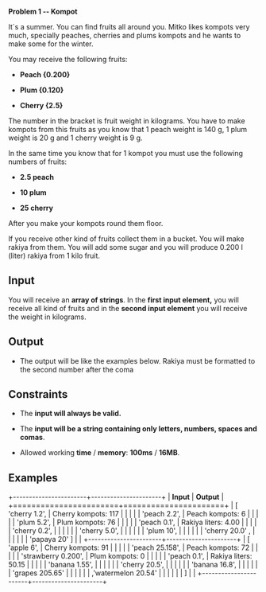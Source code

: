 **Problem 1 -- Kompot**

It\`s a summer. You can find fruits all around you. Mitko likes kompots
very much, specially peaches, cherries and plums kompots and he wants to
make some for the winter.

You may receive the following fruits:

-   **Peach {0.200}**

-   **Plum {0.120}**

-   **Cherry {2.5}**

The number in the bracket is fruit weight in kilograms. You have to make
kompots from this fruits as you know that 1 peach weight is 140 g, 1
plum weight is 20 g and 1 cherry weight is 9 g.

In the same time you know that for 1 kompot you must use the following
numbers of fruits:

-   **2.5 peach**

-   **10 plum**

-   **25 cherry**

After you make your kompots round them floor.

If you receive other kind of fruits collect them in a bucket. You will
make rakiya from them. You will add some sugar and you will produce
0.200 l (liter) rakiya from 1 kilo fruit.

Input
-----

You will receive an **array of strings**. In the **first input
element,** you will receive all kind of fruits and in the **second input
element** you will receive the weight in kilograms.

Output
------

-   The output will be like the examples below. Rakiya must be formatted
    to the second number after the coma

Constraints
-----------

-   The **input will always be valid.**

-   The **input will be a string containing only letters, numbers,
    spaces and comas**.

<!-- -->

-   Allowed working **time** / **memory**: **100ms** / **16MB**.

Examples
--------

+-----------------------+----------------------+
| **Input**             | **Output**           |
+=======================+======================+
| \[ \'cherry 1.2\',    | Cherry kompots: 117  |
|                       |                      |
| \'peach 2.2\',        | Peach kompots: 6     |
|                       |                      |
| \'plum 5.2\',         | Plum kompots: 76     |
|                       |                      |
| \'peach 0.1\',        | Rakiya liters: 4.00  |
|                       |                      |
| \'cherry 0.2\',       |                      |
|                       |                      |
| \'cherry 5.0\',       |                      |
|                       |                      |
| \'plum 10\',          |                      |
|                       |                      |
| \'cherry 20.0\' ,     |                      |
|                       |                      |
| \'papaya 20\' \]      |                      |
+-----------------------+----------------------+
| \[ \'apple 6\',       | Cherry kompots: 91   |
|                       |                      |
| \'peach 25.158\',     | Peach kompots: 72    |
|                       |                      |
| \'strawberry 0.200\', | Plum kompots: 0      |
|                       |                      |
| \'peach 0.1\',        | Rakiya liters: 50.15 |
|                       |                      |
| \'banana 1.55\',      |                      |
|                       |                      |
| \'cherry 20.5\',      |                      |
|                       |                      |
| \'banana 16.8\',      |                      |
|                       |                      |
| \'grapes 205.65\'     |                      |
|                       |                      |
| ,\'watermelon 20.54\' |                      |
|                       |                      |
| \]                    |                      |
+-----------------------+----------------------+
